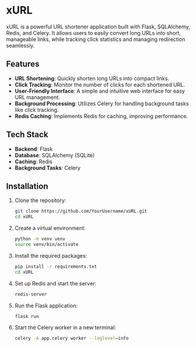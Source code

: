 # xURL

xURL is a powerful URL shortener application built with Flask, SQLAlchemy, Redis, and Celery. It allows users to easily convert long URLs into short, manageable links, while tracking click statistics and managing redirection seamlessly.

## Features

- **URL Shortening**: Quickly shorten long URLs into compact links.
- **Click Tracking**: Monitor the number of clicks for each shortened URL.
- **User-Friendly Interface**: A simple and intuitive web interface for easy URL management.
- **Background Processing**: Utilizes Celery for handling background tasks like click tracking.
- **Redis Caching**: Implements Redis for caching, improving performance.

## Tech Stack

- **Backend**: Flask
- **Database**: SQLAlchemy (SQLite)
- **Caching**: Redis
- **Background Tasks**: Celery

## Installation

1. Clone the repository:
   ```bash
   git clone https://github.com/YourUsername/xURL.git
   cd xURL

2. Create a virtual environment:
   ```bash
   python -m venv venv
   source venv/bin/activate

3. Install the required packages:
   ```bash
   pip install -r requirements.txt
   cd xURL

4. Set up Redis and start the server:
   ```bash
   redis-server

5. Run the Flask application:
   ```bash
   flask run

6. Start the Celery worker in a new terminal:
   ```bash
   celery -A app.celery worker --loglevel=info